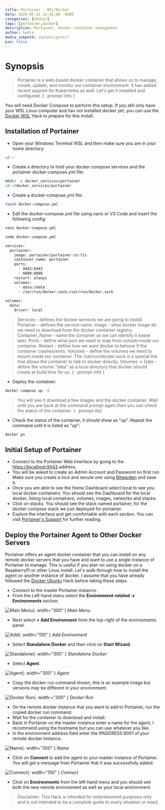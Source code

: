 ```yaml
---
title: Portainer - WSL/Docker
data: 2025-05-21 15:25:00 -0600
categories: [docker]
tags: [portainer,docker]
description: Portainer, docker container management
author: hydra
media_subpath: /assets/posts/
pin: false
---
```

# Synopsis
>Portainer is a web-based docker container that allows us to manage, create, update, and monitor our container environment. It has added recent support for Kubernetes as well. Let's get it installed and configured.
{: .prompt-info }

You will need Docker Compose to perform this setup. If you still only have your WSL Linux computer and hav not installed docker yet, you can use the [Docker WSL](https://hydrahacksdocs.github.io/posts/Docker_WSL/) Hack to prepare for this install.

## Installation of Portainer
- Open your Windows Terminal WSL and then make sure you are in your home directory:

```bash
cd ~
```

- Create a directory to hold your docker compose services and the portainer docker-compose.yml file:

```bash
mkdir -p docker_services/portainer
cd ~/docker_services/portainer
```

- Create a docker-compose.yml file:

```bash
touch docker-compose.yml
```

- Edit the docker-compose.yml file using nano or VS Code and insert the following config:

```bash
nano docker-compose.yml
```

```bash
code docker-compose.yml
```

```bash
services:
  portainer:
    image: portainer/portainer-ce:lts
    container_name: portainer
    ports:
      - 9443:9443
      - 8000:8000
    restart: always
    volumes:
      - data:/data
      - /var/run/docker.sock:/var/run/docker.sock
    
volumes:
  data:
    driver: local
```

>Services - defines the docker services we are going to install. Portainer - defines the service name. Image - what docker image do we need to download from the docker container registry. Container_Name - name the container so we can identify it easier later. Ports - define what port we need to map from outside:inside our container. Restart - define how we want docker to behave if the container crashes/exits. Volumes - define the volumes we need to mount inside our container. The /var/run/docker.sock is a special link that allows the container to talk to docker directly. Volumes -> Date - define the volume "data" as a local directory that docker should create at build time for us.
{: .prompt-info }

- Deploy the container:

```bash
docker compose up -d
```

>You will see it download a few images and the docker container. Wait until you are back at the command prompt again then you can check the status of the container.
{: .prompt-tip}

- Check the status of the container, it should show as "up". Repeat the command until it is listed as "up":

```bash
docker ps
```

## Initial Setup of Portainer
- Connect to the Portainer Web Interface by going to the [https://localhost:9443](https://localhost:9443) address.
- You will be asked to create an Admin Account and Password on first run. Make sure you create a nice and secure one using [Bitwarden](https://hydrahacksdocs.github.io/posts/Bitwarden/) and save it.
- Once you are able to see the Home Dashboard select local to see you local docker containers. You should see the Dashboard for the local docker, listing local containers, volumes, images, networks and stacks.
- Click on stacks. You should see the stack named portainer, for the docker compose stack we just deployed for portainer.
- Explore the interface and get comfortable with each section. You can visit [Portainer's Support](https://docs.portainer.io/user/home) for further reading.

## Deploy the Portainer Agent to Other Docker Servers
Portainer offers an agent docker container that you can install on any remote docker servers that you have and want to use a single instance of Portainer to manage. This is useful if you plan on using docker on a RaspberryPi or other Linux install. Let's walk through how to install the agent on another instance of docker. I assume that you have already followed the [Docker Ubuntu](https://hydrahacksdocs.github.io/posts/Docker_Ubuntu/) Hack before taking these steps.
- Connect to the master Portainer instance.
- From the Left-hand menu select the **Environment-related -> Environments** section.

![Main Menu](/assets/posts/2025-05-22/main.png){: width="300" }
_Main Menu_

- Next select **+ Add Environment** from the top-right of the environments panel.

![Add](/assets/posts/2025-05-22/add.png){: width="150" }
_Add Environment_

- Select **Standalone Docker** and then click on **Start Wizard**.

![Standalone](/assets/posts/2025-05-22/standalone.png){: width="300" }
_Standalone Docker_

- Select **Agent**.

![Agent](/assets/posts/2025-05-22/agent.png){: width="300" }
_Agent_

- Copy the docker run command shown, this is an example image but versions may be different in your environment.

![Docker Run](/assets/posts/2025-05-22/docker-run.png){: width:="300" }
_Docker Run_

- On the remote docker instance that you want to add to Portainer, run the copied docker run command.
- Wait for the container to download and install.
- Back in Portainer on the master instance enter a name for the agent, I recommend using the hostname but you can use whatever you like.
- In the environment address field enter the IPADDRESS:9001 of your remote docker instance.

![Name](/assets/posts/2025-05-22/name.png){: width="300" }
_Name_

- Click on **Connect** to add the agent to your master instance of Portainer. You will get a message from Portainer that it was successfully added.

![Connect](/assets/posts/2025-05-22/connect.png){: width="150" }
_Connect_

- Click on **Environments** from the left-hand menu and you should see both the new remote environment as well as your local environment.

>Disclaimer: This Hack is intended for entertainment purposes only and is not intended to be a complete guide to every situation or need.